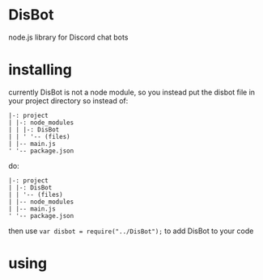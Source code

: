 # DisBot
node.js library for Discord chat bots

# installing
currently DisBot is not a node module, so you instead put the disbot file in your project directory
so instead of:
```
|-: project
| |-: node_modules
| | |-: DisBot
| | ' '-- (files)
| |-- main.js
' '-- package.json
```
do:
```
|-: project
| |-: DisBot
| | '-- (files)
| |-- node_modules
| |-- main.js
' '-- package.json
```

then use `var disbot = require("../DisBot");` to add DisBot to your code

# using
